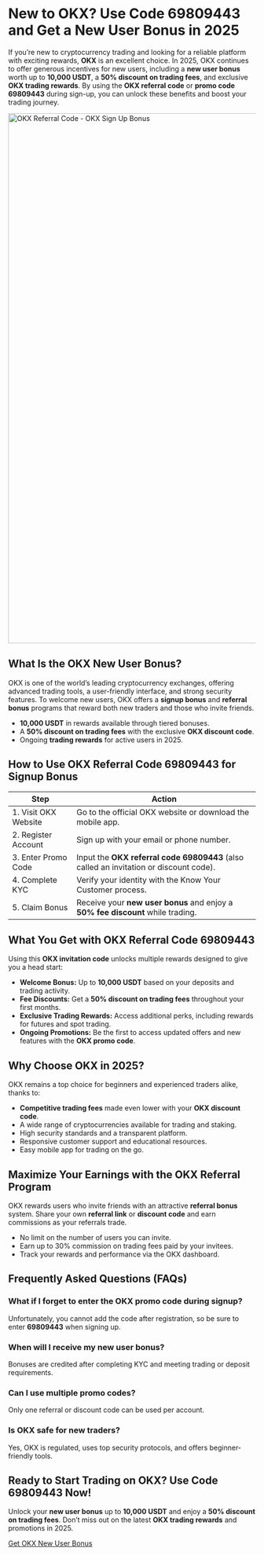 <h1>New to OKX? Use Code 69809443 and Get a New User Bonus in 2025</h1>
<p>If you’re new to cryptocurrency trading and looking for a reliable platform with exciting rewards, <strong>OKX</strong> is an excellent choice. In 2025, OKX continues to offer generous incentives for new users, including a <strong>new user bonus</strong> worth up to <strong>10,000 USDT</strong>, a <strong>50% discount on trading fees</strong>, and exclusive <strong>OKX trading rewards</strong>. By using the <strong>OKX referral code</strong> or <strong>promo code 69809443</strong> during sign-up, you can unlock these benefits and boost your trading journey.</p>
<img src="https://images.mirror-media.xyz/publication-images/aTqa9Kl46CYo9VPCvwDux.png" alt="OKX Referral Code - OKX Sign Up Bonus" width="1080">
<h2>What Is the OKX New User Bonus?</h2>
<p>OKX is one of the world’s leading cryptocurrency exchanges, offering advanced trading tools, a user-friendly interface, and strong security features. To welcome new users, OKX offers a <strong>signup bonus</strong> and <strong>referral bonus</strong> programs that reward both new traders and those who invite friends.</p>
<ul>
<li><strong>10,000 USDT</strong> in rewards available through tiered bonuses.</li>
<li>A <strong>50% discount on trading fees</strong> with the exclusive <strong>OKX discount code</strong>.</li>
<li>Ongoing <strong>trading rewards</strong> for active users in 2025.</li>
</ul>
<h2>How to Use OKX Referral Code 69809443 for Signup Bonus</h2>
<table>
<thead>
<tr>
<th>Step</th>
<th>Action</th>
</tr>
</thead>
<tbody>
<tr>
<td>1. Visit OKX Website</td>
<td>Go to the official OKX website or download the mobile app.</td>
</tr>
<tr>
<td>2. Register Account</td>
<td>Sign up with your email or phone number.</td>
</tr>
<tr>
<td>3. Enter Promo Code</td>
<td>Input the <strong>OKX referral code 69809443</strong> (also called an invitation or discount code).</td>
</tr>
<tr>
<td>4. Complete KYC</td>
<td>Verify your identity with the Know Your Customer process.</td>
</tr>
<tr>
<td>5. Claim Bonus</td>
<td>Receive your <strong>new user bonus</strong> and enjoy a <strong>50% fee discount</strong> while trading.</td>
</tr>
</tbody>
</table>
<h2>What You Get with OKX Referral Code 69809443</h2>
<p>Using this <strong>OKX invitation code</strong> unlocks multiple rewards designed to give you a head start:</p>
<ul>
<li><strong>Welcome Bonus:</strong> Up to <strong>10,000 USDT</strong> based on your deposits and trading activity.</li>
<li><strong>Fee Discounts:</strong> Get a <strong>50% discount on trading fees</strong> throughout your first months.</li>
<li><strong>Exclusive Trading Rewards:</strong> Access additional perks, including rewards for futures and spot trading.</li>
<li><strong>Ongoing Promotions:</strong> Be the first to access updated offers and new features with the <strong>OKX promo code</strong>.</li>
</ul>
<h2>Why Choose OKX in 2025?</h2>
<p>OKX remains a top choice for beginners and experienced traders alike, thanks to:</p>
<ul>
<li><strong>Competitive trading fees</strong> made even lower with your <strong>OKX discount code</strong>.</li>
<li>A wide range of cryptocurrencies available for trading and staking.</li>
<li>High security standards and a transparent platform.</li>
<li>Responsive customer support and educational resources.</li>
<li>Easy mobile app for trading on the go.</li>
</ul>
<h2>Maximize Your Earnings with the OKX Referral Program</h2>
<p>OKX rewards users who invite friends with an attractive <strong>referral bonus</strong> system. Share your own <strong>referral link</strong> or <strong>discount code</strong> and earn commissions as your referrals trade.</p>
<ul>
<li>No limit on the number of users you can invite.</li>
<li>Earn up to 30% commission on trading fees paid by your invitees.</li>
<li>Track your rewards and performance via the OKX dashboard.</li>
</ul>
<h2>Frequently Asked Questions (FAQs)</h2>
<h3>What if I forget to enter the OKX promo code during signup?</h3>
<p>Unfortunately, you cannot add the code after registration, so be sure to enter <strong>69809443</strong> when signing up.</p>
<h3>When will I receive my new user bonus?</h3>
<p>Bonuses are credited after completing KYC and meeting trading or deposit requirements.</p>
<h3>Can I use multiple promo codes?</h3>
<p>Only one referral or discount code can be used per account.</p>
<h3>Is OKX safe for new traders?</h3>
<p>Yes, OKX is regulated, uses top security protocols, and offers beginner-friendly tools.</p>
<h2>Ready to Start Trading on OKX? Use Code 69809443 Now!</h2>
<p>Unlock your <strong>new user bonus</strong> up to <strong>10,000 USDT</strong> and enjoy a <strong>50% discount on trading fees</strong>. Don’t miss out on the latest <strong>OKX trading rewards</strong> and promotions in 2025.</p>
<a class="cta-button" href="https://byvn.net/reZl" target="_blank" rel="noopener noreferrer">Get OKX New User Bonus</a>
</body>
</html>
